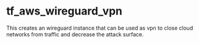 # tf_aws_wireguard_vpn
This creates an wireguard instance that can be used as vpn to close cloud networks from traffic and decrease the attack surface.
